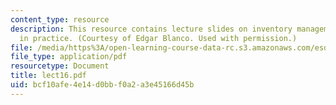 ```yaml
---
content_type: resource
description: This resource contains lecture slides on inventory management and optimization
  in practice. (Courtesy of Edgar Blanco. Used with permission.)
file: /media/https%3A/open-learning-course-data-rc.s3.amazonaws.com/esd-260j-logistics-systems-fall-2006/bcf10afe4e14d0bbf0a2a3e45166d45b_lect16.pdf
file_type: application/pdf
resourcetype: Document
title: lect16.pdf
uid: bcf10afe-4e14-d0bb-f0a2-a3e45166d45b
---
```

